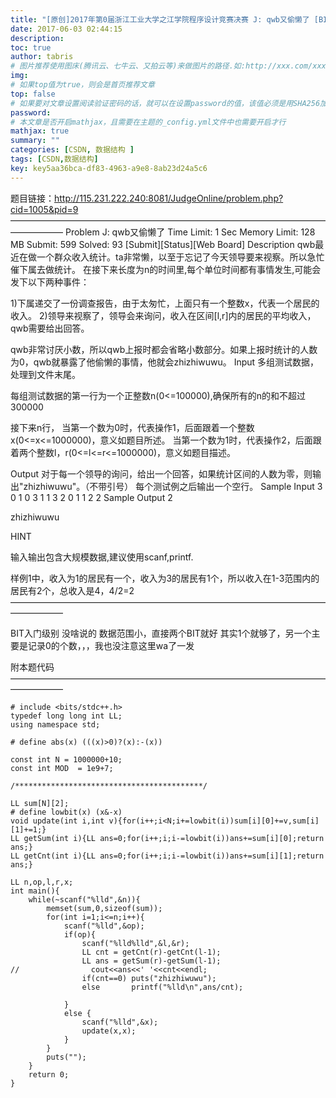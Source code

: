 ```yaml
---
title: "[原创]2017年第0届浙江工业大学之江学院程序设计竞赛决赛 J: qwb又偷懒了 [BIT]【数据结构】"
date: 2017-06-03 02:44:15
description:
toc: true
author: tabris
# 图片推荐使用图床(腾讯云、七牛云、又拍云等)来做图片的路径.如:http://xxx.com/xxx.jpg
img:
# 如果top值为true，则会是首页推荐文章
top: false
# 如果要对文章设置阅读验证密码的话，就可以在设置password的值，该值必须是用SHA256加密后的密码，防止被他人识破
password:
# 本文章是否开启mathjax，且需要在主题的_config.yml文件中也需要开启才行
mathjax: true
summary: ""
categories: [CSDN, 数据结构 ]
tags: [CSDN,数据结构]
key: key5aa36bca-df83-4963-a9e8-8ab23d24a5c6
---
```


题目链接：http://115.231.222.240:8081/JudgeOnline/problem.php?cid=1005&pid=9
——————————————————————————————————————————
Problem J: qwb又偷懒了
Time Limit: 1 Sec  Memory Limit: 128 MB
Submit: 599  Solved: 93
[Submit][Status][Web Board]
Description
qwb最近在做一个群众收入统计。ta非常懒，以至于忘记了今天领导要来视察。所以急忙催下属去做统计。
在接下来长度为n的时间里,每个单位时间都有事情发生,可能会发下以下两种事件：

1)下属递交了一份调查报告，由于太匆忙，上面只有一个整数x，代表一个居民的收入。
2)领导来视察了，领导会来询问，收入在区间[l,r]内的居民的平均收入，qwb需要给出回答。

qwb非常讨厌小数，所以qwb上报时都会省略小数部分。如果上报时统计的人数为0，qwb就暴露了他偷懒的事情，他就会zhizhiwuwu。
Input
多组测试数据，处理到文件末尾。

每组测试数据的第一行为一个正整数n(0<=100000),确保所有的n的和不超过300000

接下来n行，
当第一个数为0时，代表操作1，后面跟着一个整数x(0<=x<=1000000)，意义如题目所述。
当第一个数为1时，代表操作2，后面跟着两个整数l，r(0<=l<=r<=1000000)，意义如题目描述。

Output
对于每一个领导的询问，给出一个回答，如果统计区间的人数为零，则输出"zhizhiwuwu"。（不带引号）
每个测试例之后输出一个空行。
Sample Input
3
0 1
0 3
1 1 3
2
0 1
1 2 2
Sample Output
2

zhizhiwuwu

HINT

输入输出包含大规模数据,建议使用scanf,printf.


样例1中，收入为1的居民有一个，收入为3的居民有1个，所以收入在1-3范围内的居民有2个，总收入是4，4/2=2
——————————————————————————————————————————

BIT入门级别 没啥说的
数据范围小，直接两个BIT就好
其实1个就够了，另一个主要是记录0的个数，，，我也没注意这里wa了一发



附本题代码
——————————————————————————————————————————
```
# include <bits/stdc++.h>
typedef long long int LL;
using namespace std;

# define abs(x) (((x)>0)?(x):-(x))

const int N = 1000000+10;
const int MOD  = 1e9+7;

/******************************************/

LL sum[N][2];
# define lowbit(x) (x&-x)
void update(int i,int v){for(i++;i<N;i+=lowbit(i))sum[i][0]+=v,sum[i][1]+=1;}
LL getSum(int i){LL ans=0;for(i++;i;i-=lowbit(i))ans+=sum[i][0];return ans;}
LL getCnt(int i){LL ans=0;for(i++;i;i-=lowbit(i))ans+=sum[i][1];return ans;}

LL n,op,l,r,x;
int main(){
    while(~scanf("%lld",&n)){
        memset(sum,0,sizeof(sum));
        for(int i=1;i<=n;i++){
            scanf("%lld",&op);
            if(op){
                scanf("%lld%lld",&l,&r);
                LL cnt = getCnt(r)-getCnt(l-1);
                LL ans = getSum(r)-getSum(l-1);
//                cout<<ans<<' '<<cnt<<endl;
                if(cnt==0) puts("zhizhiwuwu");
                else       printf("%lld\n",ans/cnt);

            }
            else {
                scanf("%lld",&x);
                update(x,x);
            }
        }
        puts("");
    }
    return 0;
}
```